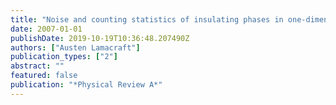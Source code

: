 ```yaml
---
title: "Noise and counting statistics of insulating phases in one-dimensional optical lattices"
date: 2007-01-01
publishDate: 2019-10-19T10:36:48.207490Z
authors: ["Austen Lamacraft"]
publication_types: ["2"]
abstract: ""
featured: false
publication: "*Physical Review A*"
---
```



